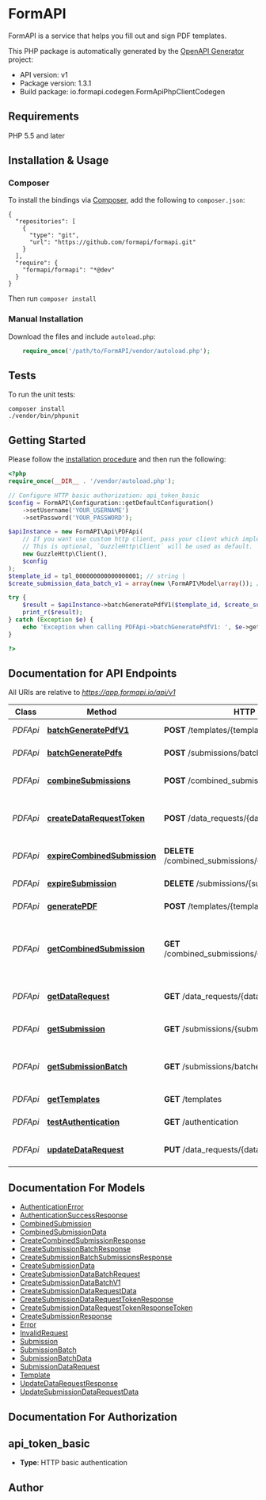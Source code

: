 # FormAPI
FormAPI is a service that helps you fill out and sign PDF templates.

This PHP package is automatically generated by the [OpenAPI Generator](https://openapi-generator.tech) project:

- API version: v1
- Package version: 1.3.1
- Build package: io.formapi.codegen.FormApiPhpClientCodegen

## Requirements

PHP 5.5 and later

## Installation & Usage
### Composer

To install the bindings via [Composer](http://getcomposer.org/), add the following to `composer.json`:

```
{
  "repositories": [
    {
      "type": "git",
      "url": "https://github.com/formapi/formapi.git"
    }
  ],
  "require": {
    "formapi/formapi": "*@dev"
  }
}
```

Then run `composer install`

### Manual Installation

Download the files and include `autoload.php`:

```php
    require_once('/path/to/FormAPI/vendor/autoload.php');
```

## Tests

To run the unit tests:

```
composer install
./vendor/bin/phpunit
```

## Getting Started

Please follow the [installation procedure](#installation--usage) and then run the following:

```php
<?php
require_once(__DIR__ . '/vendor/autoload.php');

// Configure HTTP basic authorization: api_token_basic
$config = FormAPI\Configuration::getDefaultConfiguration()
    ->setUsername('YOUR_USERNAME')
    ->setPassword('YOUR_PASSWORD');

$apiInstance = new FormAPI\Api\PDFApi(
    // If you want use custom http client, pass your client which implements `GuzzleHttp\ClientInterface`.
    // This is optional, `GuzzleHttp\Client` will be used as default.
    new GuzzleHttp\Client(),
    $config
);
$template_id = tpl_000000000000000001; // string | 
$create_submission_data_batch_v1 = array(new \FormAPI\Model\array()); // \FormAPI\Model\CreateSubmissionDataBatchV1[] | 

try {
    $result = $apiInstance->batchGeneratePdfV1($template_id, $create_submission_data_batch_v1);
    print_r($result);
} catch (Exception $e) {
    echo 'Exception when calling PDFApi->batchGeneratePdfV1: ', $e->getMessage(), PHP_EOL;
}

?>
```

## Documentation for API Endpoints

All URIs are relative to *https://app.formapi.io/api/v1*

Class | Method | HTTP request | Description
------------ | ------------- | ------------- | -------------
*PDFApi* | [**batchGeneratePdfV1**](docs/Api/PDFApi.md#batchgeneratepdfv1) | **POST** /templates/{template_id}/submissions/batch | Generates multiple PDFs
*PDFApi* | [**batchGeneratePdfs**](docs/Api/PDFApi.md#batchgeneratepdfs) | **POST** /submissions/batches | Generates multiple PDFs
*PDFApi* | [**combineSubmissions**](docs/Api/PDFApi.md#combinesubmissions) | **POST** /combined_submissions | Merge generated PDFs together
*PDFApi* | [**createDataRequestToken**](docs/Api/PDFApi.md#createdatarequesttoken) | **POST** /data_requests/{data_request_id}/tokens | Creates a new data request token for form authentication
*PDFApi* | [**expireCombinedSubmission**](docs/Api/PDFApi.md#expirecombinedsubmission) | **DELETE** /combined_submissions/{combined_submission_id} | Expire a combined submission
*PDFApi* | [**expireSubmission**](docs/Api/PDFApi.md#expiresubmission) | **DELETE** /submissions/{submission_id} | Expire a PDF submission
*PDFApi* | [**generatePDF**](docs/Api/PDFApi.md#generatepdf) | **POST** /templates/{template_id}/submissions | Generates a new PDF
*PDFApi* | [**getCombinedSubmission**](docs/Api/PDFApi.md#getcombinedsubmission) | **GET** /combined_submissions/{combined_submission_id} | Check the status of a combined submission (merged PDFs)
*PDFApi* | [**getDataRequest**](docs/Api/PDFApi.md#getdatarequest) | **GET** /data_requests/{data_request_id} | Look up a submission data request
*PDFApi* | [**getSubmission**](docs/Api/PDFApi.md#getsubmission) | **GET** /submissions/{submission_id} | Check the status of a PDF
*PDFApi* | [**getSubmissionBatch**](docs/Api/PDFApi.md#getsubmissionbatch) | **GET** /submissions/batches/{submission_batch_id} | Check the status of a submission batch job
*PDFApi* | [**getTemplates**](docs/Api/PDFApi.md#gettemplates) | **GET** /templates | Get a list of all templates
*PDFApi* | [**testAuthentication**](docs/Api/PDFApi.md#testauthentication) | **GET** /authentication | Test Authentication
*PDFApi* | [**updateDataRequest**](docs/Api/PDFApi.md#updatedatarequest) | **PUT** /data_requests/{data_request_id} | Update a submission data request


## Documentation For Models

 - [AuthenticationError](docs/Model/AuthenticationError.md)
 - [AuthenticationSuccessResponse](docs/Model/AuthenticationSuccessResponse.md)
 - [CombinedSubmission](docs/Model/CombinedSubmission.md)
 - [CombinedSubmissionData](docs/Model/CombinedSubmissionData.md)
 - [CreateCombinedSubmissionResponse](docs/Model/CreateCombinedSubmissionResponse.md)
 - [CreateSubmissionBatchResponse](docs/Model/CreateSubmissionBatchResponse.md)
 - [CreateSubmissionBatchSubmissionsResponse](docs/Model/CreateSubmissionBatchSubmissionsResponse.md)
 - [CreateSubmissionData](docs/Model/CreateSubmissionData.md)
 - [CreateSubmissionDataBatchRequest](docs/Model/CreateSubmissionDataBatchRequest.md)
 - [CreateSubmissionDataBatchV1](docs/Model/CreateSubmissionDataBatchV1.md)
 - [CreateSubmissionDataRequestData](docs/Model/CreateSubmissionDataRequestData.md)
 - [CreateSubmissionDataRequestTokenResponse](docs/Model/CreateSubmissionDataRequestTokenResponse.md)
 - [CreateSubmissionDataRequestTokenResponseToken](docs/Model/CreateSubmissionDataRequestTokenResponseToken.md)
 - [CreateSubmissionResponse](docs/Model/CreateSubmissionResponse.md)
 - [Error](docs/Model/Error.md)
 - [InvalidRequest](docs/Model/InvalidRequest.md)
 - [Submission](docs/Model/Submission.md)
 - [SubmissionBatch](docs/Model/SubmissionBatch.md)
 - [SubmissionBatchData](docs/Model/SubmissionBatchData.md)
 - [SubmissionDataRequest](docs/Model/SubmissionDataRequest.md)
 - [Template](docs/Model/Template.md)
 - [UpdateDataRequestResponse](docs/Model/UpdateDataRequestResponse.md)
 - [UpdateSubmissionDataRequestData](docs/Model/UpdateSubmissionDataRequestData.md)


## Documentation For Authorization


## api_token_basic

- **Type**: HTTP basic authentication


## Author




